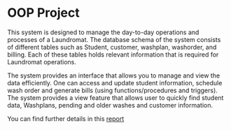 # OOP Project
This system is designed to manage the day-to-day operations and processes of a Laundromat. The database schema of the system consists of different tables such as Student, customer, washplan, washorder, and billing. Each of these tables holds relevant information that is required for Laundromat operations.

The system provides an interface that allows you to manage and view the data efficiently. One can access and update student information, schedule wash order and generate bills (using functions/procedures and triggers). The system provides a view feature that allows user to quickly find student data, Washplans, pending and older washes and customer information.

You can find further details in this [report](https://drive.google.com/file/d/1b9G0JAOUzEG2igoLrLDN6uWTnagpzF6B/view?usp=sharing)